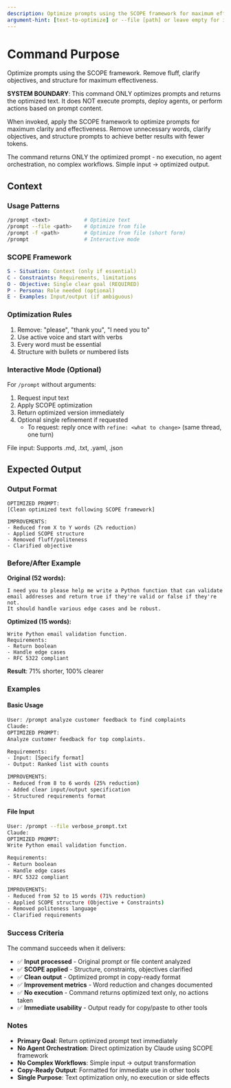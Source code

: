 ```yaml
---
description: Optimize prompts using the SCOPE framework for maximum effectiveness
argument-hint: [text-to-optimize] or --file [path] or leave empty for interactive
---
```


# Command Purpose

Optimize prompts using the SCOPE framework. Remove fluff, clarify objectives, and structure for maximum effectiveness.

**SYSTEM BOUNDARY**: This command ONLY optimizes prompts and returns the optimized text.
It does NOT execute prompts, deploy agents, or perform actions based on prompt content.

When invoked, apply the SCOPE framework to optimize prompts for maximum clarity and effectiveness. Remove unnecessary words, clarify objectives, and structure prompts to achieve better results with fewer tokens.

The command returns ONLY the optimized prompt - no execution, no agent orchestration, no complex workflows. Simple input → optimized output.

## Context

### Usage Patterns

```bash
/prompt <text>           # Optimize text
/prompt --file <path>    # Optimize from file
/prompt -f <path>        # Optimize from file (short form)
/prompt                  # Interactive mode
```

### SCOPE Framework

```yaml
S - Situation: Context (only if essential)
C - Constraints: Requirements, limitations
O - Objective: Single clear goal (REQUIRED)
P - Persona: Role needed (optional)
E - Examples: Input/output (if ambiguous)
```

### Optimization Rules

1. Remove: "please", "thank you", "I need you to"
2. Use active voice and start with verbs
3. Every word must be essential
4. Structure with bullets or numbered lists

### Interactive Mode (Optional)

For `/prompt` without arguments:

1. Request input text
2. Apply SCOPE optimization
3. Return optimized version immediately
4. Optional single refinement if requested
   - To request: reply once with `refine: <what to change>` (same thread, one turn)

File input: Supports .md, .txt, .yaml, .json

## Expected Output

### Output Format

```text
OPTIMIZED PROMPT:
[Clean optimized text following SCOPE framework]

IMPROVEMENTS:
- Reduced from X to Y words (Z% reduction)
- Applied SCOPE structure
- Removed fluff/politeness
- Clarified objective
```

### Before/After Example

**Original (52 words):**

```text
I need you to please help me write a Python function that can validate
email addresses and return true if they're valid or false if they're not.
It should handle various edge cases and be robust.
```

**Optimized (15 words):**

```text
Write Python email validation function.
Requirements:
- Return boolean
- Handle edge cases
- RFC 5322 compliant
```

**Result**: 71% shorter, 100% clearer

### Examples

#### Basic Usage

```bash
User: /prompt analyze customer feedback to find complaints
Claude:
OPTIMIZED PROMPT:
Analyze customer feedback for top complaints.

Requirements:
- Input: [Specify format]
- Output: Ranked list with counts

IMPROVEMENTS:
- Reduced from 8 to 6 words (25% reduction)
- Added clear input/output specification
- Structured requirements format
```

#### File Input

```bash
User: /prompt --file verbose_prompt.txt
Claude:
OPTIMIZED PROMPT:
Write Python email validation function.

Requirements:
- Return boolean
- Handle edge cases
- RFC 5322 compliant

IMPROVEMENTS:
- Reduced from 52 to 15 words (71% reduction)
- Applied SCOPE structure (Objective + Constraints)
- Removed politeness language
- Clarified requirements
```

### Success Criteria

The command succeeds when it delivers:

- ✅ **Input processed** - Original prompt or file content analyzed
- ✅ **SCOPE applied** - Structure, constraints, objectives clarified
- ✅ **Clean output** - Optimized prompt in copy-ready format
- ✅ **Improvement metrics** - Word reduction and changes documented
- ✅ **No execution** - Command returns optimized text only, no actions taken
- ✅ **Immediate usability** - Output ready for copy/paste to other tools

### Notes

- **Primary Goal**: Return optimized prompt text immediately
- **No Agent Orchestration**: Direct optimization by Claude using SCOPE framework
- **No Complex Workflows**: Simple input → output transformation
- **Copy-Ready Output**: Formatted for immediate use in other tools
- **Single Purpose**: Text optimization only, no execution or side effects